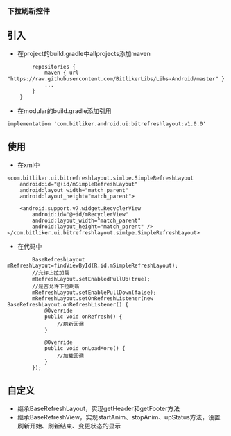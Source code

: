 ### 下拉刷新控件

## 引入
- 在project的build.gradle中allprojects添加maven
```allprojects {
        repositories {
            maven { url "https://raw.githubusercontent.com/BitlikerLibs/Libs-Android/master" }
            ...
        }
    }
```
- 在modular的build.gradle添加引用
```
implementation 'com.bitliker.android.ui:bitrefreshlayout:v1.0.0'
```    
    
## 使用
- 在xml中
```
<com.bitliker.ui.bitrefreshlayout.simlpe.SimpleRefreshLayout
    android:id="@+id/mSimpleRefreshLayout"
    android:layout_width="match_parent"
    android:layout_height="match_parent">

    <android.support.v7.widget.RecyclerView
        android:id="@+id/mRecyclerView"
        android:layout_width="match_parent"
        android:layout_height="match_parent" />
</com.bitliker.ui.bitrefreshlayout.simlpe.SimpleRefreshLayout>
```

- 在代码中
```
        BaseRefreshLayout mRefreshLayout=findViewById(R.id.mSimpleRefreshLayout);
        //允许上拉加载
        mRefreshLayout.setEnabledPullUp(true);
        //是否允许下拉刷新
        mRefreshLayout.setEnablePullDown(false);
        mRefreshLayout.setOnRefreshListener(new BaseRefreshLayout.onRefreshListener() {
            @Override
            public void onRefresh() {
                //刷新回调
            }

            @Override
            public void onLoadMore() {
                //加载回调
            }
        });
```

## 自定义
- 继承BaseRefreshLayout，实现getHeader和getFooter方法
- 继承BaseRefreshView，实现startAnim、stopAnim、upStatus方法，设置刷新开始、刷新结束、变更状态的显示
